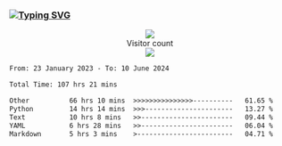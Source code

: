 ### <a href="https://git.io/typing-svg"><img src="https://readme-typing-svg.herokuapp.com?font=Fira+Code&pause=1000&width=435&lines=+Hi+%F0%9F%91%8B+There+is+Chenghow" alt="Typing SVG" /></a>
<p align="center"> 
  <img src="https://github-readme-stats.vercel.app/api?username=chenghow&show_icons=true"><br>
  Visitor count<br>
  <img src="https://profile-counter.glitch.me/chenghow/count.svg">
</p>

<!--START_SECTION:waka-->

```txt
From: 23 January 2023 - To: 10 June 2024

Total Time: 107 hrs 21 mins

Other          66 hrs 10 mins  >>>>>>>>>>>>>>>----------   61.65 %
Python         14 hrs 14 mins  >>>----------------------   13.27 %
Text           10 hrs 8 mins   >>-----------------------   09.44 %
YAML           6 hrs 28 mins   >>-----------------------   06.04 %
Markdown       5 hrs 3 mins    >------------------------   04.71 %
```

<!--END_SECTION:waka-->
